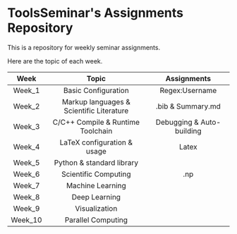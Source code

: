 # ToolsSeminar's Assignments Repository

This is a repository for weekly seminar assignments.

Here are the topic of each week.

| Week | Topic | Assignments |
|:-:|:-:|:-:|
| Week_1 | Basic Configuration | Regex:Username |
| Week_2 | Markup languages & Scientific Literature | .bib & Summary.md |
| Week_3 | C/C++ Compile & Runtime Toolchain | Debugging & Auto-building |
| Week_4 | LaTeX configuration & usage | Latex |
| Week_5 | Python & standard library | |
| Week_6 | Scientific Computing | .np |
| Week_7 | Machine Learning | |
| Week_8 | Deep Learning | |
| Week_9 | Visualization | |
| Week_10| Parallel Computing | |
